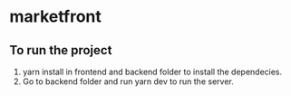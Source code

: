 # marketfront
## To run the project
1. yarn install in frontend and backend folder to install the dependecies.
2. Go to backend folder and run yarn dev to run the server.

